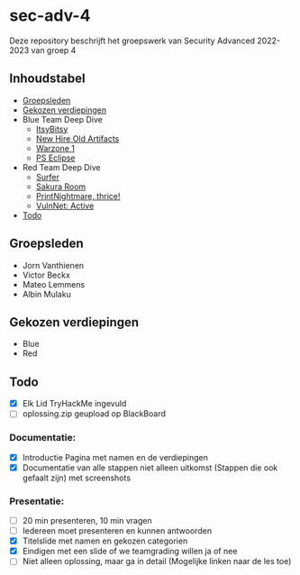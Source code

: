 # sec-adv-4

Deze repository beschrijft het groepswerk van Security Advanced 2022-2023 van groep 4


## Inhoudstabel

-   [Groepsleden](#groepsleden)
-   [Gekozen verdiepingen](#gekozen-verdiepingen)
-   Blue Team Deep Dive
    -   [ItsyBitsy](blue/itsybitsy.md)
    -   [New Hire Old Artifacts](blue/new-hire-old-artifacts.md)
    -   [Warzone 1](blue/warzone-1.md)
    -   [PS Eclipse](blue/ps-eclipse.md)
-   Red Team Deep Dive
    -   [Surfer](red/surfer.md)
    -   [Sakura Room](red/sakura-room.md)
    -   [PrintNightmare, thrice!](red/printnightmare-thrice.md)
    -   [VulnNet: Active](red/vulnnet-active.md)
-   [Todo](#todo)


## Groepsleden

-   Jorn Vanthienen
-   Victor Beckx
-   Mateo Lemmens
-   Albin Mulaku


## Gekozen verdiepingen

-   Blue
-   Red





## Todo

-   [x] Elk Lid TryHackMe ingevuld
-   [ ] oplossing.zip geupload op BlackBoard

### Documentatie:

-   [x] Introductie Pagina met namen en de verdiepingen
-   [x] Documentatie van alle stappen niet alleen uitkomst
  (Stappen die ook gefaalt zijn) met screenshots

### Presentatie:

-   [ ] 20 min presenteren, 10 min vragen 
-   [ ] Iedereen moet presenteren en kunnen antwoorden
-   [x] Titelslide met namen en gekozen categorien 
-   [x] Eindigen met een slide of we teamgrading willen ja of nee
-   [ ] Niet alleen oplossing, maar ga in detail
  (Mogelijke linken naar de les toe)
